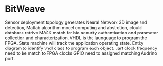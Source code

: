# BitWeave
Sensor deployment topology generates Neural Network 3D image and detection, Matlab algorithm model computing and abstrction, clould database retrive MASK match for bio security authentication and parameter collection and characterization.
VHDL is the launguage to program the FPGA. 
State machine will track the application operating state.
Entity diagram to identify vhdl class to program each object.
uart clock frequency need to be match to FPGA clocks
GPIO need to assigned matching Audrino port.
